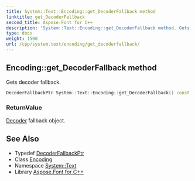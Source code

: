 ```yaml
---
title: System::Text::Encoding::get_DecoderFallback method
linktitle: get_DecoderFallback
second_title: Aspose.Font for C++
description: 'System::Text::Encoding::get_DecoderFallback method. Gets decoder fallback in C++.'
type: docs
weight: 1500
url: /cpp/system.text/encoding/get_decoderfallback/
---
```

## Encoding::get_DecoderFallback method


Gets decoder fallback.

```cpp
DecoderFallbackPtr System::Text::Encoding::get_DecoderFallback() const
```


### ReturnValue

[Decoder](../../decoder/) fallback object.

## See Also

* Typedef [DecoderFallbackPtr](../../../system/decoderfallbackptr/)
* Class [Encoding](../)
* Namespace [System::Text](../../)
* Library [Aspose.Font for C++](../../../)
